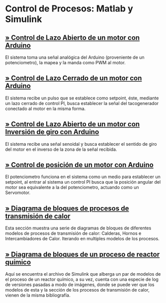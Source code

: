 # Control de Procesos: Matlab y Simulink

## [» Control de Lazo Abierto de un motor con Arduino](./Software/Matlab_&_Simulink/Control_de_Lazo_Abierto_con_Arduino)
El sistema toma una señal analógica del Arduino (proveniente de un potenciometro), la mapea y la manda como PWM al motor.

## [» Control de Lazo Cerrado de un motor con Arduino](./Software/Matlab_&_Simulink/Control_de_Lazo_Cerrado_con_Arduino)
El sistema recibe un pulso que se establece como setpoint, éste, mediante un lazo cerrado de control PI, busca establecer la señal del tacogenerador conectado al motor en la misma forma.

## [» Control de Lazo Abierto de un motor con Inversión de giro con Arduino](./Software/Matlab_&_Simulink/Control_de_Lazo_Abierto_con_Inversion_de_Giro)
El sistema recibe una señal senoidal y busca establecer el sentido de giro del motor en el inverso de la zona de la señal recibida.

## [» Control de posición de un motor con Arduino](./Software/Matlab_&_Simulink/Control_de_Posicion_con_Arduino)
El potenciometro funciona en el sistema como un medio para establecer un setpoint, al entrar al sistema un control PI busca que la posición angular del motor sea equivalente a la del potenciometro, actuando como un Servomotor.

## [» Diagrama de bloques de procesos de transmisión de calor](/Software/Matlab_&_Simulink/Prcoesos_Transmisión_Calor)
Esta sección muestra una serie de diagramas de bloques de diferentes modelos de procesos de transmisión de calor: Calderas, Hornos e Intercambiadores de Calor. Iterando en multiples modelos de los procesos.

## [» Diagrama de bloques de un proceso de reactor químico](/Software/Matlab_&_Simulink/Reactor_Químico)
Aquí se encuentra el archivo de Simulink que alberga un par de modelos de el proceso de un reactor químico, a su vez, cuenta con una especie de log de versiones pasadas a modo de imágenes, donde se puede ver que los modelos de esta y la sección de los procesos de transmisión de calor, vienen de la misma bibliografía.